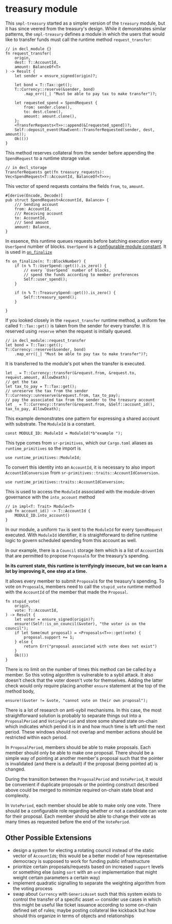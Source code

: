 # treasury module

This `smpl-treasury` started as a simpler version of the `treasury` module, but it has since veered from the treasury's design. While it demonstrates similar patterns, the `smpl-treasury` defines a module in which the users that would like to transfer funds must call the runtime method `request_transfer`:

```rust, ignore
// in decl_module {}
fn request_transfer(
    origin, 
    dest: T::AccountId, 
    amount: BalanceOf<T>
) -> Result {
    let sender = ensure_signed(origin)?;

    let bond = T::Tax::get();
    T::Currency::reserve(&sender, bond)
        .map_err(|_| "Must be able to pay tax to make transfer")?;
    
    let requested_spend = SpendRequest {
        from: sender.clone(),
        to: dest.clone(),
        amount: amount.clone(),
    };
    <TransferRequests<T>>::append(&[requested_spend])?;
    Self::deposit_event(RawEvent::TransferRequested(sender, dest, amount));
    Ok(())
}
```

This method reserves collateral from the sender before appending the `SpendRequest` to a runtime storage value.

```rust, ignore
// in decl_storage
TransferRequests get(fn treasury_requests): Vec<SpendRequest<T::AccountId, BalanceOf<T>>>;
```

This vector of spend requests contains the fields `from`, `to`, `amount`.

```rust, ignore
#[derive(Encode, Decode)]
pub struct SpendRequest<AccountId, Balance> {
    /// Sending account
    from: AccountId,
    /// Receiving account
    to: AccountId,
    /// Send amount
    amount: Balance,
}
```

In essence, this runtime queues requests before batching execution every `UserSpend` number of blocks. `UserSpend` is a [configurable module constant](https://substrate.dev/recipes/storage/constants.html). It is used in [`on_finalize`](https://github.com/substrate-developer-hub/recipes/blob/master/src/tour/schedule.md)

```rust, ignore
fn on_finalize(n: T::BlockNumber) {
    if (n % T::UserSpend::get()).is_zero() {
        // every `UserSpend` number of blocks,
        // spend the funds according to member preferences
        Self::user_spend();
    }

    if (n % T::TreasurySpend::get()).is_zero() {
        Self::treasury_spend();
    }

}
```

If you looked closely in the `request_transfer` runtime method, a uniform fee called `T::Tax::get()` is taken from the sender for every transfer. It is reserved using `reserve` when the request is initially queued.

```rust, ignore
// in decl_module::request_transfer
let bond = T::Tax::get();
T::Currency::reserve(&sender, bond)
    .map_err(|_| "Must be able to pay tax to make transfer")?;
```

It is transferred to the module's pot when the transfer is executed.

```rust, ignore
let _ = T::Currency::transfer(&request.from, &request.to, request.amount, AllowDeath);
// get the tax
let tax_to_pay = T::Tax::get();
// unreserve the tax from the sender
T::Currency::unreserve(&request.from, tax_to_pay);
// pay the associated tax from the sender to the treasury account
let _ = T::Currency::transfer(&request.from, &Self::account_id(), tax_to_pay, AllowDeath);
```

This example demonstrates one pattern for expressing a shared account with substrate. The `ModuleId` is a constant.

```rust, ignore
const MODULE_ID: ModuleId = ModuleId(*b"example ");
```

This type comes from `sr-primitives`, which our `Cargo.toml` aliases as `runtime_primitives` so the import is

```rust, ignore
use runtime_primitives::ModuleId;
```

To convert this identity into an `AccountId`, it is necessary to also import `AccountIdConversion` from `sr-primitives::traits::AccountIdConversion`.

```rust, ignore
use runtime_primitives::traits::AccountIdConversion;
```

This is used to access the `ModuleId` associated with the module-driven governance with the `into_account` method

```rust, ignore
// in impl<T: Trait> Module<T>
pub fn account_id() -> T::AccountId {
    MODULE_ID.into_account()
}
```

In our module, a uniform `Tax` is sent to the `ModuleId` for every `SpendRequest` executed. With `ModuleId` identifier, it is straightforward to define runtime logic to govern scheduled spending from this account as well.

In our example, there is a `Council` storage item which is a list of `AccountId`s that are permitted to propose `Proposal`s for the treasury's spending. 

**In its current state, this runtime is terrifyingly insecure, but we can learn a lot by improving it, one step at a time.**

It allows every member to submit `Proposal`s for the treasury's spending. To vote on `Proposal`s, members need to call the `stupid_vote` runtime method with the `AccountId` of the member that made the `Proposal`. 

```rust, ignore
fn stupid_vote(
    origin,
    vote: T::AccountId,
) -> Result {
    let voter = ensure_signed(origin)?;
    ensure!(Self::is_on_council(&voter), "the voter is on the council");
    if let Some(mut proposal) = <Proposals<T>>::get(vote) {
        proposal.support += 1;
    } else {
        return Err("proposal associated with vote does not exist")
    }
    Ok(())
}
```

There is no limit on the number of times this method can be called by a member. So this voting algorithm is vulnerable to a sybil attack. It also doesn't check that the voter doesn't vote for themselves. Adding the latter check would only require placing another `ensure` statement at the top of the method body,

```rust, ignore
ensure!(&voter != &vote, "cannot vote on their own proposal");
```

There is a lot of research on anti-sybil mechanisms. In this case, the most straightforward solution is probably to separate things out into a `ProposalPeriod` and `VotingPeriod` and store some shared state on-chain which indicates which period it is in and how much time is left until the next period. These windows should not overlap and member actions should be restricted within each period.

In `ProposalPeriod`, members should be able to make proposals. Each member should only be able to make one proposal. There should be a simple way of pointing at another member's proposal such that the pointer is invalidated (and there is a default) if the proposal (being pointed at) is changed.

During the transition between the `ProposalPeriod` and `VotePeriod`, it would be convenient if duplicate proposals or the pointing construct described above could be merged to minimize required on-chain state bloat and complexity.

In `VotePeriod`, each member should be able to make only one vote. There should be a configurable role regarding whether or not a candidate can vote for their proposal. Each member should be able to change their vote as many times as requested before the end of the `VotePeriod`. 

## Other Possible Extensions
* design a system for electing a rotating council instead of the static vector of `AccountId`s; this would be a better model of how representative democracy is supposed to work for funding public infrastructure
* prioritize certain proposals/requests based on increased `support` levels or something else (using `sort` with an `ord` implementation that might weight certain parameters a certain way)
* implement quadratic signalling to separate the weighting algorithm from the voting process
* swap about `Currency` with `GenericAsset` such that this system exists to control the transfer of a specific asset `=>` consider use cases in which this might be useful like ticket issuance according to some on-chain defined set of rules; maybe posting collateral like kickback but how should this organize in terms of objects and relationships
